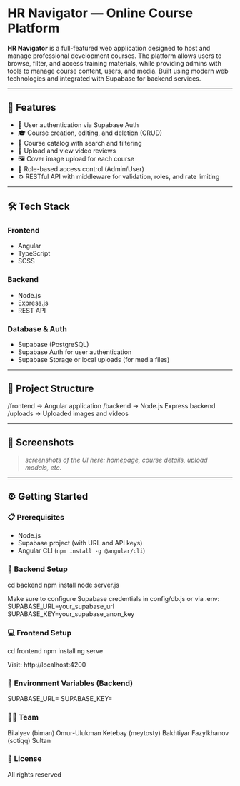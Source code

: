# HR Navigator — Online Course Platform

**HR Navigator** is a full-featured web application designed to host and manage professional development courses. The platform allows users to browse, filter, and access training materials, while providing admins with tools to manage course content, users, and media. Built using modern web technologies and integrated with Supabase for backend services.

---

## 🚀 Features

- 🔐 User authentication via Supabase Auth  
- 🎓 Course creation, editing, and deletion (CRUD)  
- 📄 Course catalog with search and filtering  
- 🎥 Upload and view video reviews  
- 🖼️ Cover image upload for each course  
- 👥 Role-based access control (Admin/User)  
- ⚙️ RESTful API with middleware for validation, roles, and rate limiting  

---

## 🛠️ Tech Stack

### Frontend
- Angular
- TypeScript
- SCSS

### Backend
- Node.js
- Express.js
- REST API

### Database & Auth
- Supabase (PostgreSQL)
- Supabase Auth for user authentication
- Supabase Storage or local uploads (for media files)

---

## 📁 Project Structure
/frontend → Angular application
/backend → Node.js Express backend
/uploads → Uploaded images and videos


---

## 📸 Screenshots

> _screenshots of the UI here: homepage, course details, upload modals, etc._

---

## ⚙️ Getting Started

### 📋 Prerequisites

- Node.js
- Supabase project (with URL and API keys)
- Angular CLI (`npm install -g @angular/cli`)

### 🧱 Backend Setup

cd backend
npm install
node server.js

Make sure to configure Supabase credentials in config/db.js or via .env:
SUPABASE_URL=your_supabase_url
SUPABASE_KEY=your_supabase_anon_key

### 💻 Frontend Setup

cd frontend
npm install
ng serve

Visit: http://localhost:4200

### 🔑 Environment Variables (Backend)
SUPABASE_URL=
SUPABASE_KEY=

### 👨‍💻 Team

Bilalyev (biman) Omur-Ulukman
Ketebay (meytosty) Bakhtiyar
Fazylkhanov (sotiqq) Sultan

### 📄 License
All rights reserved
